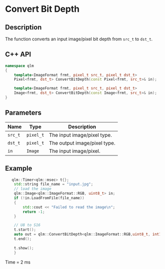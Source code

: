 # Convert Bit Depth

## Description
The function converts an input image/pixel bit depth from `src_t` to `dst_t`. 

## C++ API
```c++
namespace qlm
{
	template<ImageFormat frmt, pixel_t src_t, pixel_t dst_t>
	Pixel<frmt, dst_t> ConvertBitDepth(const Pixel<frmt, src_t>& in);

	template<ImageFormat frmt, pixel_t src_t, pixel_t dst_t>
	Image<frmt, dst_t> ConvertBitDepth(const Image<frmt, src_t>& in);
}
```

## Parameters

| Name       | Type           | Description                      |
|------------|----------------|----------------------------------|
| `src_t`    | `pixel_t`      | The input image/pixel type.      |
| `dst_t`    | `pixel_t`      | The output image/pixel type.     |
| `in`       | `Image`        | The input image/pixel.           |

## Example 

```c++
   qlm::Timer<qlm::msec> t{};
	std::string file_name = "input.jpg";
	// load the image
	qlm::Image<qlm::ImageFormat::RGB, uint8_t> in;
	if (!in.LoadFromFile(file_name))
	{
		std::cout << "Failed to read the image\n";
		return -1;
	}

	// U8 to S16
	t.start();
	auto out = qlm::ConvertBitDepth<qlm::ImageFormat::RGB,uint8_t, int16_t>(in);
	t.end();
	
	t.show();
	}
```


Time = 2 ms
